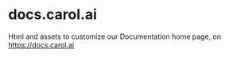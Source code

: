 
# docs.carol.ai

Html and assets to customize our Documentation home page, on https://docs.carol.ai
